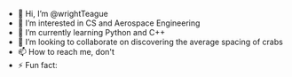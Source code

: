 - 👋 Hi, I’m @wrightTeague
- 👀 I’m interested in CS and Aerospace Engineering
- 🌱 I’m currently learning Python and C++
- 💞️ I’m looking to collaborate on discovering the average spacing of crabs
- 📫 How to reach me, don't
- ⚡ Fun fact: 

<!---
wrightTeague/wrightTeague is a ✨ special ✨ repository because its `README.md` (this file) appears on your GitHub profile.
You can click the Preview link to take a look at your changes.
--->
